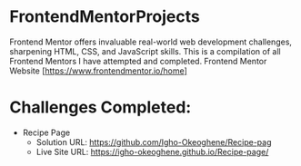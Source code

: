 # FrontendMentorProjects
Frontend Mentor offers invaluable real-world web development challenges, sharpening HTML, CSS, and JavaScript skills.
This is a compilation of all Frontend Mentors I have attempted and completed. 
Frontend Mentor Website [https://www.frontendmentor.io/home]

# Challenges Completed:
- Recipe Page
  - Solution URL: https://github.com/Igho-Okeoghene/Recipe-pag
  - Live Site URL: https://igho-okeoghene.github.io/Recipe-page/
